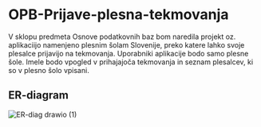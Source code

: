 # OPB-Prijave-plesna-tekmovanja

V sklopu predmeta Osnove podatkovnih baz bom naredila projekt oz. aplikaciijo namenjeno plesnim šolam Slovenije, preko katere lahko svoje plesalce prijavijo na tekmovanja. Uporabniki aplikacije bodo samo plesne šole. Imele bodo vpogled v prihajajoča tekmovanja in seznam plesalcev, ki so v plesno šolo vpisani.

## ER-diagram

![ER-diag drawio (1)](https://github.com/user-attachments/assets/18b9aba3-4be6-4efa-9a88-60e531ac2e2e)
